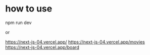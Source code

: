 # how to use

npm run dev

or

https://next-js-04.vercel.app/
https://next-js-04.vercel.app/movies
https://next-js-04.vercel.app/board